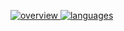 
<a href="https://anmokoto.github.io/CV/">

![overview](https://github.com/AnMokoto/github-stats/tree/master/generated/overview.svg)
![languages](https://github.com/AnMokoto/github-stats/tree/master/generated/languages.svg)

</a>



